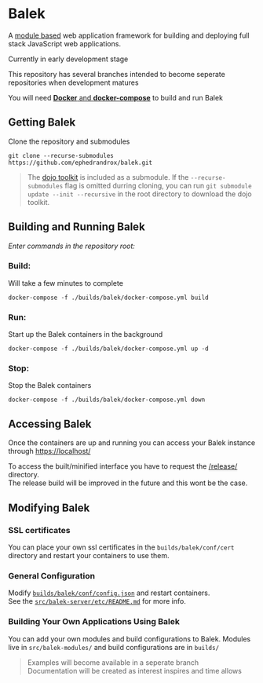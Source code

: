 # **Balek**
A [module based](docs/modules.md) web application framework for building and deploying full stack JavaScript web applications.
  
Currently in early development stage

This repository has several branches intended to become seperate repositories when development matures


You will need [**Docker** and **docker-compose**](https://www.docker.com) to build and run Balek

## Getting Balek
Clone the repository and submodules

    git clone --recurse-submodules https://github.com/ephedrandrox/balek.git  

 > The [dojo toolkit](https://dojotoolkit.org) is included as a submodule. If the `--recurse-submodules` 
 > flag is omitted durring cloning, you can run `git submodule update --init --recursive` in 
 > the root directory to download the dojo toolkit.

## Building and Running Balek

_Enter commands in the repository root:_

### Build:
Will take a few minutes to complete

    docker-compose -f ./builds/balek/docker-compose.yml build

### Run:
Start up the Balek containers in the background  

    docker-compose -f ./builds/balek/docker-compose.yml up -d

### Stop:
Stop the Balek containers  

    docker-compose -f ./builds/balek/docker-compose.yml down



## Accessing Balek  

Once the containers are up and running you can access your Balek instance through [https://localhost/](https://localhost/)

To access the built/minified interface you have to request the [/release/](https://localhost/release/) directory.  
The release build will be improved in the future and this wont be the case.



## Modifying Balek
### SSL certificates
You can place your own ssl certificates in the `builds/balek/conf/cert` directory and restart your containers to use them.
### General Configuration
Modify [`builds/balek/conf/config.json`](builds/balek/conf/config.json) and restart containers.  
See the [`src/balek-server/etc/README.md`](src/balek-server/etc/README.md) for more info.


### Building Your Own Applications Using Balek 
You can add your own modules and build configurations to Balek. Modules live in  `src/balek-modules/` and build configurations are in `builds/`  
 > Examples will become available in a seperate branch  
 > Documentation will be created as interest inspires and time allows 
